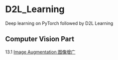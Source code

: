 # D2L_Learning
Deep learning on PyTorch followed by D2L Learning

## Computer Vision Part
13.1 [Image Augmentation 图像增广](https://github.com/Beckhol/D2L_Learning/blob/main/13.1%20图像增广_2023_10_10_09_55.ipynb)
